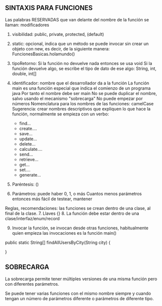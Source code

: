 

## SINTAXIS PARA FUNCIONES

Las palabras RESERVADAS que van delante del nombre de la función se llaman:
modificadores

1. visibilidad: public, private, protected, (default)
2. static: opcional, indica que un método se puede invocar sin crear un objeto con new, es decir, de la siguiente manera:
        FuncionesBasicas.holamundo()
3. tipoRetorno: 
        Si la función no devuelve nada entonces se usa void
        Si la función devuelve algo, se escribe el tipo de dato de ese algo: String, int, double, int[]
4. identificador: nombre que el desarrollador da a la función
    La función main es una función especial que indica el comienzo de un programa java
    Por tanto el nombre debe ser main
    No se puede duplicar el nombre, salvo usando el mecanismo "sobrecarga"
    No puede empezar por números
    Nomenclatura para los nombres de las funciones: camelCase
    Sugerencia: crear nombres descriptivos que expliquen lo que hace la función, 
    normalmente se empieza con un verbo:
    * find...
    * create....
    * save...
    * update...
    * delete...
    * calculate....
    * send...
    * retrieve...
    * get...
    * set....
    * generate...

5. Paréntesis: ()
6. Parámetros: puede haber 0, 1, o más
        Cuantos menos parámetros entonces más fácil de testear, mantener

Reglas, recomendaciones: las funciones se crean dentro de una clase, al final de la clase.
7. Llaves {}
8. La función debe estar dentro de una clase/interfaz/enum/record

9. Invocar la función, se invocan desde otras funciones, habitualmente quien empieza las invocaciones es la función main()

public static String[] findAllUsersByCity(String city) {

}

## SOBRECARGA


La sobrecarga permite tener múltiples versiones de una misma función pero con diferentes parámetros.

Se puede tener varias funciones con el mismo nombre siempre y cuando tengan un número de parámetros diferente o parámetros de diferente tipo.

